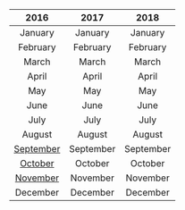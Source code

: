 | 2016 | 2017 | 2018 |
:---: | :---: | :---: 
January | January | January
February | February | February
March | March | March
April | April | April
May | May | May
June | June | June
July | July | July
August | August | August
[September](../Year/2016/September.md) | September | September
[October](../Year/2016/October.md) | October | October
[November](../Year/2016/November.md) | November | November
December | December | December

